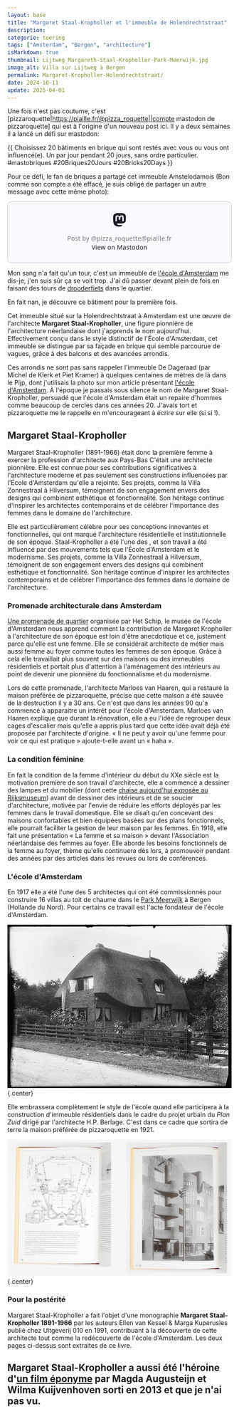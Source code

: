 ```yaml
---
layout: base
title: "Margaret Staal-Kropholler et l'immeuble de Holendrechtstraat"
description: 
categorie: toering
tags: ["Amsterdam", "Bergen", "architecture"]
isMarkdown: true
thumbnail: Lijtweg_Margareth-Staal-Kropholler-Park-Meerwijk.jpg
image_alt: Villa sur Lijtweg à Bergen
permalink: Margaret-Kropholler-Holendrechtstraat/
date: 2024-10-11
update: 2025-04-01
---
```




Une fois n'est pas coutume, c'est [pizzaroquette|https://piaille.fr/@pizza_roquette||compte mastodon de pizzaroquette] qui est à l'origine d'un nouveau post ici. Il y a deux semaines il a lancé un défi sur mastodon:

{{ Choisissez 20 bâtiments en brique qui sont restés avec vous ou vous ont influencé(e). Un par jour pendant 20 jours, sans ordre particulier. #mastobriques #20Briques20Jours #20Bricks20Days }} 

Pour ce défi, le fan de briques a partagé cet immeuble Amstelodamois (Bon comme son compte a été effacé, je suis obligé de partager un autre message avec cette même photo): 

<!-- HTML -->
<blockquote class="mastodon-embed" data-embed-url="https://piaille.fr/@pizza_roquette/114248054747663473/embed" style="background: #FCF8FF; border-radius: 8px; border: 1px solid #C9C4DA; margin: 0; max-width: 540px; min-width: 270px; overflow: hidden; padding: 0;"> <a href="https://piaille.fr/@pizza_roquette/114248054747663473" target="_blank" style="align-items: center; color: #1C1A25; display: flex; flex-direction: column; font-family: system-ui, -apple-system, BlinkMacSystemFont, 'Segoe UI', Oxygen, Ubuntu, Cantarell, 'Fira Sans', 'Droid Sans', 'Helvetica Neue', Roboto, sans-serif; font-size: 14px; justify-content: center; letter-spacing: 0.25px; line-height: 20px; padding: 24px; text-decoration: none;"> <svg xmlns="http://www.w3.org/2000/svg" xmlns:xlink="http://www.w3.org/1999/xlink" width="32" height="32" viewBox="0 0 79 75"><path d="M74.7135 16.6043C73.6199 8.54587 66.5351 2.19527 58.1366 0.964691C56.7196 0.756754 51.351 0 38.9148 0H38.822C26.3824 0 23.7135 0.756754 22.2966 0.964691C14.1319 2.16118 6.67571 7.86752 4.86669 16.0214C3.99657 20.0369 3.90371 24.4888 4.06535 28.5726C4.29578 34.4289 4.34049 40.275 4.877 46.1075C5.24791 49.9817 5.89495 53.8251 6.81328 57.6088C8.53288 64.5968 15.4938 70.4122 22.3138 72.7848C29.6155 75.259 37.468 75.6697 44.9919 73.971C45.8196 73.7801 46.6381 73.5586 47.4475 73.3063C49.2737 72.7302 51.4164 72.086 52.9915 70.9542C53.0131 70.9384 53.0308 70.9178 53.0433 70.8942C53.0558 70.8706 53.0628 70.8445 53.0637 70.8179V65.1661C53.0634 65.1412 53.0574 65.1167 53.0462 65.0944C53.035 65.0721 53.0189 65.0525 52.9992 65.0371C52.9794 65.0218 52.9564 65.011 52.9318 65.0056C52.9073 65.0002 52.8819 65.0003 52.8574 65.0059C48.0369 66.1472 43.0971 66.7193 38.141 66.7103C29.6118 66.7103 27.3178 62.6981 26.6609 61.0278C26.1329 59.5842 25.7976 58.0784 25.6636 56.5486C25.6622 56.5229 25.667 56.4973 25.6775 56.4738C25.688 56.4502 25.7039 56.4295 25.724 56.4132C25.7441 56.397 25.7678 56.3856 25.7931 56.3801C25.8185 56.3746 25.8448 56.3751 25.8699 56.3816C30.6101 57.5151 35.4693 58.0873 40.3455 58.086C41.5183 58.086 42.6876 58.086 43.8604 58.0553C48.7647 57.919 53.9339 57.6701 58.7591 56.7361C58.8794 56.7123 58.9998 56.6918 59.103 56.6611C66.7139 55.2124 73.9569 50.665 74.6929 39.1501C74.7204 38.6967 74.7892 34.4016 74.7892 33.9312C74.7926 32.3325 75.3085 22.5901 74.7135 16.6043ZM62.9996 45.3371H54.9966V25.9069C54.9966 21.8163 53.277 19.7302 49.7793 19.7302C45.9343 19.7302 44.0083 22.1981 44.0083 27.0727V37.7082H36.0534V27.0727C36.0534 22.1981 34.124 19.7302 30.279 19.7302C26.8019 19.7302 25.0651 21.8163 25.0617 25.9069V45.3371H17.0656V25.3172C17.0656 21.2266 18.1191 17.9769 20.2262 15.568C22.3998 13.1648 25.2509 11.9308 28.7898 11.9308C32.8859 11.9308 35.9812 13.492 38.0447 16.6111L40.036 19.9245L42.0308 16.6111C44.0943 13.492 47.1896 11.9308 51.2788 11.9308C54.8143 11.9308 57.6654 13.1648 59.8459 15.568C61.9529 17.9746 63.0065 21.2243 63.0065 25.3172L62.9996 45.3371Z" fill="currentColor"/></svg> <div style="color: #787588; margin-top: 16px;">Post by @pizza_roquette@piaille.fr</div> <div style="font-weight: 500;">View on Mastodon</div> </a> </blockquote> <script data-allowed-prefixes="https://piaille.fr/" async src="https://piaille.fr/embed.js"></script>
<!-- / HTML -->


Mon sang n'a fait qu'un tour, c'est un immeuble de [l'école d'Amsterdam](/l-ecole-d-amsterdam) me dis-je, j'en suis sûr ça se voit trop. J'ai dû passer devant plein de fois en faisant des tours de [drooderfiets](/photos-drooderfiets-balade) dans le quartier.

En fait nan, je découvre ce bâtiment pour la première fois.

Cet immeuble situé sur la Holendrechtstraat à Amsterdam est une œuvre de l'architecte **Margaret Staal-Kropholler**, une figure pionnière de l'architecture néerlandaise dont j'apprends le nom aujourd’hui. Effectivement conçu dans le style distinctif de l'École d'Amsterdam, cet immeuble se distingue par sa façade en brique qui semble parcourue de vagues, grâce à des balcons et des avancées arrondis. 

Ces arrondis ne sont pas sans rappeler l'immeuble De Dageraad (par Michel de Klerk et Piet Kramer) à quelques centaines de mètres de là dans le Pijp, dont j'utilisais la photo sur mon article présentant [l'école d'Amsterdam](/l-ecole-d-amsterdam). À l'époque je passais sous silence le nom de Margaret Staal-Kropholler, persuadé que l'école d'Amsterdam était un repaire d'hommes comme beaucoup de cercles dans ces années 20. J'avais tort et pizzaroquette me le rappelle en m'encourageant à écrire sur elle (si si !).

## Margaret Staal-Kropholler

Margaret Staal-Kropholler (1891-1966) était donc la première femme à exercer la profession d'architecte aux Pays-Bas C'était une architecte  pionnière. Elle est connue pour  ses contributions significatives à l'architecture moderne et pas seulement ses constructions influencées par l'École d'Amsterdam qu'elle a rejointe. Ses projets, comme la Villa Zonnestraal à Hilversum, témoignent de son engagement envers des designs qui combinent esthétique et fonctionnalité. Son héritage continue d'inspirer les architectes contemporains et de célébrer l'importance des femmes dans le domaine de l'architecture.

Elle est particulièrement célèbre pour ses conceptions innovantes et fonctionnelles, qui ont marqué l'architecture résidentielle et institutionnelle de son époque. Staal-Kropholler a été l'une des , et son travail a été influencé par des mouvements tels que l'École d'Amsterdam et le modernisme. Ses projets, comme la Villa Zonnestraal à Hilversum, témoignent de son engagement envers des designs qui combinent esthétique et fonctionnalité. Son héritage continue d'inspirer les architectes contemporains et de célébrer l'importance des femmes dans le domaine de l'architecture.

### Promenade architecturale dans Amsterdam

[Une promenade de quartier](https://www.maandvandegeschiedenis.nl/page/17303/margaret-staal-kropholler-een-moderne-pionier) organisée par Het Schip, le musée de l'école d'Amsterdam nous apprend comment la contribution de Margaret Kropholler à l'architecture de son époque est loin d'être anecdotique et ce, justement parce qu'elle est une femme. Elle se considérait architecte de métier mais aussi femme au foyer comme toutes les femmes de son époque. Grâce à cela elle travaillait plus souvent sur des maisons ou des immeubles résidentiels et portait plus d'attention à l'aménagement des intérieurs au point de devenir une pionnière du fonctionnalisme et du modernisme.

Lors de cette promenade, l'architecte Marloes van Haaren, qui a restauré la maison préférée de pizzaroquette, précise que cette maison a été sauvée de la destruction il y a 30 ans. Ce n'est que dans les années 90 qu'a commencé à apparaitre un intérêt pour l'école d'Amsterdam. Marloes van Haaren explique que durant la rénovation, elle a eu l'idée de regrouper deux cages d'escalier mais qu'elle a appris plus tard que cette idée avait déjà été proposée par l'architecte d'origine. « Il ne peut y avoir qu'une femme pour voir ce qui est pratique » ajoute-t-elle avant un « haha ».

### La condition féminine

En fait la condition de la femme d'intérieur du début du XXe siècle est la motivation première de son travail d'architecte, elle a commencé a dessiner des lampes et du mobilier (dont cette [chaise aujourd'hui exposée au Rijksmuseum](https://commons.wikimedia.org/wiki/File:Stoel_van_eikenhout,_bekleed_met_bruin_leer_met_in_het_midden_van_de_zitting_een_bloem_en_op_de_rug_een_tak,_BK-1989-3-B.jpg)) avant de dessiner des intérieurs et de se soucier d'architecture, motivée par l'envie de réduire les efforts déployés par les femmes dans le travail domestique. Elle se disait qu'en concevant des maisons confortables et bien équipées basées sur des plans fonctionnels, elle pourrait faciliter la gestion de leur maison par les femmes. En 1918, elle fait une présentation « La femme et sa maison » devant l'Association néerlandaise des femmes au foyer. Elle aborde les besoins fonctionnels de la femme au foyer, thème qu'elle continuera dès lors, à promouvoir pendant des années par des articles dans les revues ou lors de conférences.

### L'école d'Amsterdam

En 1917 elle a été l'une des 5 architectes qui ont été commissionnés pour construire 16 villas au toit de chaume dans le [Park Meerwijk](https://nl.wikipedia.org/wiki/Park_Meerwijk) à Bergen (Hollande du Nord). Pour certains ce travail est l'acte fondateur de l'école d'Amsterdam. 

![Villa sur Lijtweg à Bergen](Lijtweg_Margareth-Staal-Kropholler-Park-Meerwijk.jpg){.center}

Elle embrassera complètement le style de l'école quand elle participera à la construction d'immeuble résidentiels dans le cadre du projet urbain  du *Plan Zuid* dirigé par l'architecte H.P. Berlage. C'est dans ce cadre que sortira de terre la maison préférée de pizzaroquette en 1921.

![immeuble foufou de la Holendrechtstraat](livre-Margaret_Staal-Kropholler.png){.center}

### Pour la postérité

Margaret Staal-Kropholler a fait l'objet d'une monographie **Margaret Staal-Kropholler 1891-1966** par les auteurs Ellen van Kessel & Marga Kuperusles publié chez Uitgeverij 010 en 1991, contribuant à la découverte de cette architecte tout comme la redécouverte de l'école d'Amsterdam. Les deux pages ci-dessus sont extraites de ce livre.

Margaret Staal-Kropholler a aussi été l'héroine d'[un film éponyme](https://www.lantarenvenster.nl/programma/margaret-staal-kropholler/) par Magda Augusteijn et Wilma Kuijvenhoven sorti en 2013 et que je n'ai pas vu.
---
<!-- post notes:
https://piaille.fr/@pizzaroquette/113196746441421332 
https://resources.huygens.knaw.nl/vrouwenlexicon/lemmata/data/Kropholler 
https://www.botterweg.com/Auction/Bid/tabid/234/lotid/16284/language/en-US/Default.aspx?language=nl-NL
--->
